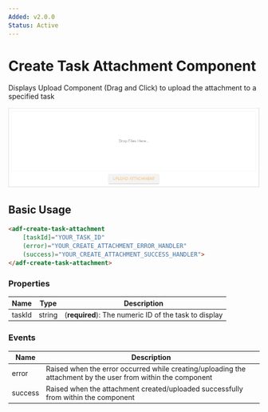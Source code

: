 ```yaml
---
Added: v2.0.0
Status: Active
---
```

# Create Task Attachment Component

Displays Upload Component (Drag and Click) to upload the attachment to a specified task

![task-create-attachment](docassets/images/task-create-attachment.png)

## Basic Usage

```html
<adf-create-task-attachment 
    [taskId]="YOUR_TASK_ID" 
    (error)="YOUR_CREATE_ATTACHMENT_ERROR_HANDLER"
    (success)="YOUR_CREATE_ATTACHMENT_SUCCESS_HANDLER">
</adf-create-task-attachment>
```

### Properties

| Name | Type | Description |
| ---- | ---- | ----------- |
| taskId | string | (**required**): The numeric ID of the task to display |

### Events

| Name | Description |
| ---- | ----------- |
| error | Raised when the error occurred while creating/uploading the attachment by the user from within the component |
| success | Raised when the attachment created/uploaded successfully from within the component |
